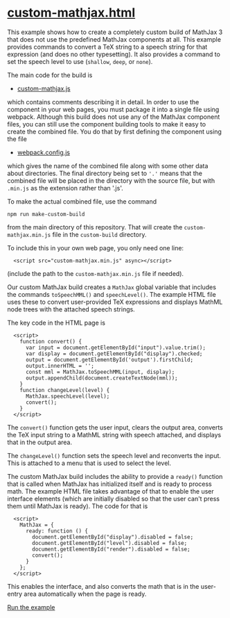 # [custom-mathjax.html](https://mathjax.github.io/mj3-demos/custom-build/custom-mathjax.html)

This example shows how to create a completely custom build of MathJax 3 that does not use the predefined MathJax components at all.  This example provides commands to convert a TeX string to a speech string for that expression (and does no other typesetting).  It also provides a command to set the speech level to use (`shallow`, `deep`, or `none`).

The main code for the build is

* [custom-mathjax.js](custom-mathjax.js)

which contains comments describing it in detail.  In order to use the component in your web pages, you must package it into a single file using webpack.  Although this build does not use any of the MathJax component files, you can still use the component building tools to make it easy to create the combined file.  You do that by first defining the component using the file

* [webpack.config.js](webpack.config.js)

which gives the name of the combined file along with some other data about directories.  The final directory being set to `'.'` means that the combined file will be placed in the directory with the source file, but with `.min.js` as the extension rather than '.js'.

To make the actual combined file, use the command

```
npm run make-custom-build
```

from the main directory of this repository.  That will create the `custom-mathjax.min.js` file in the `custom-build` directory.

To include this in your own web page, you only need one line:

```
  <script src="custom-mathjax.min.js" async></script>
```

(include the path to the `custom-mathjax.min.js` file if needed).

Our custom MathJax build creates a `MathJax` global variable that includes the commands `toSpeechMML()` and `speechLevel()`.  The example HTML file uses these to convert user-provided TeX expressions and displays MathML node trees with the attached speech strings.

The key code in the HTML page is

```
  <script>
    function convert() {
      var input = document.getElementById("input").value.trim();
      var display = document.getElementById("display").checked;
      output = document.getElementById('output').firstChild;
      output.innerHTML = '';
      const mml = MathJax.toSpeechMML(input, display);
      output.appendChild(document.createTextNode(mml));
    }
    function changeLevel(level) {
      MathJax.speechLevel(level);
      convert();
    }
  </script>
```

The `convert()` function gets the user input, clears the output area, converts the TeX input string to a MathML string with speech attached, and displays that in the output area.

The `changeLevel()` function sets the speech level and reconverts the input.  This is attached to a menu that is used to select the level.

The custom MathJax build includes the ability to provide a `ready()` function that is called when MathJax has initialized itself and is ready to process math.  The example HTML file takes advantage of that to enable the user interface elements (which are initially disabled so that the user can't press them until MathJax is ready).  The code for that is

```
  <script>
    MathJax = {
      ready: function () {
        document.getElementById("display").disabled = false;
        document.getElementById("level").disabled = false;
        document.getElementById("render").disabled = false;
        convert();
      }
    };
  </script>
```

This enables the interface, and also converts the math that is in the user-entry area automatically when the page is ready.

[Run the example](https://mathjax.github.io/mj3-demos/custom-build/custom-mathjax.html)
